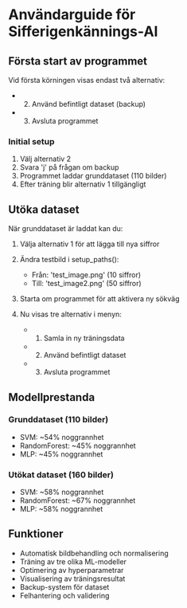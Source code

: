# Användarguide för Sifferigenkännings-AI

## Första start av programmet
Vid första körningen visas endast två alternativ:
- 2. Använd befintligt dataset (backup)
- 3. Avsluta programmet

### Initial setup
1. Välj alternativ 2
2. Svara 'j' på frågan om backup
3. Programmet laddar grunddataset (110 bilder)
4. Efter träning blir alternativ 1 tillgängligt

## Utöka dataset
När grunddataset är laddat kan du:
1. Välja alternativ 1 för att lägga till nya siffror
2. Ändra testbild i setup_paths():
   - Från: 'test_image.png' (10 siffror)
   - Till: 'test_image2.png' (50 siffror)
   
3. Starta om programmet för att aktivera ny sökväg
4. Nu visas tre alternativ i menyn:
   - 1. Samla in ny träningsdata
   - 2. Använd befintligt dataset
   - 3. Avsluta programmet

## Modellprestanda

### Grunddataset (110 bilder)
- SVM: ~54% noggrannhet
- RandomForest: ~45% noggrannhet
- MLP: ~45% noggrannhet

### Utökat dataset (160 bilder)
- SVM: ~58% noggrannhet
- RandomForest: ~67% noggrannhet
- MLP: ~58% noggrannhet

## Funktioner
- Automatisk bildbehandling och normalisering
- Träning av tre olika ML-modeller
- Optimering av hyperparametrar
- Visualisering av träningsresultat
- Backup-system för dataset
- Felhantering och validering